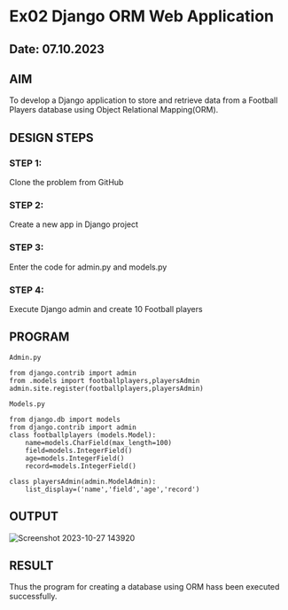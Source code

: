 # Ex02 Django ORM Web Application
## Date: 07.10.2023

## AIM
To develop a Django application to store and retrieve data from a Football Players database using Object Relational Mapping(ORM).

## DESIGN STEPS

### STEP 1:
Clone the problem from GitHub

### STEP 2:
Create a new app in Django project

### STEP 3:
Enter the code for admin.py and models.py

### STEP 4:
Execute Django admin and create 10 Football players

## PROGRAM
```
Admin.py

from django.contrib import admin
from .models import footballplayers,playersAdmin
admin.site.register(footballplayers,playersAdmin)

Models.py

from django.db import models
from django.contrib import admin
class footballplayers (models.Model):
    name=models.CharField(max_length=100)
    field=models.IntegerField()
    age=models.IntegerField()
    record=models.IntegerField()

class playersAdmin(admin.ModelAdmin):
    list_display=('name','field','age','record')

```

## OUTPUT

![Screenshot 2023-10-27 143920](https://github.com/Kamali22004796/ORM/assets/120567837/dc606b35-07d7-457e-90ca-6687e4a8e362)


## RESULT
Thus the program for creating a database using ORM hass been executed successfully.
